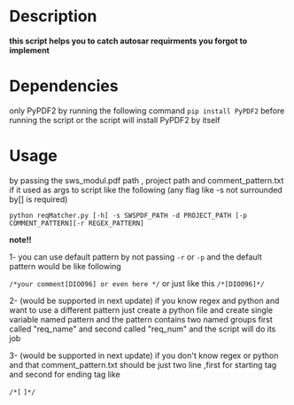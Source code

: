 
# Description

**this script helps you to catch autosar requirments you forgot to implement**

  

# Dependencies

only PyPDF2 by running the following command `pip install PyPDF2` before running the script or the script will install PyPDF2 by itself 

  

# Usage

by passing the sws_modul.pdf path , project path and comment_pattern.txt if it used as args to script like the following (any flag like -s not surrounded by[] is required)

`python reqMatcher.py [-h] -s SWSPDF_PATH -d PROJECT_PATH [-p COMMENT_PATTERN][-r REGEX_PATTERN]`

  

**note!!**

  

1- you can use default pattern by not passing `-r` or `-p` and the default pattern would be like following

`/*your comment[DIO096] or even here */` or just like this `/*[DIO096]*/`

  

2- (would be supported in next update) if you know regex and python and want to use a different pattern just create a python file and create single variable named pattern and the pattern contains two named groups first called "req_name" and second called "req_num" and the script will do its job

  

3- (would be supported in next update) if you don't know regex or python and that comment_pattern.txt should be just two line ,first for starting tag and second for ending tag like

`/*[`
`]*/`